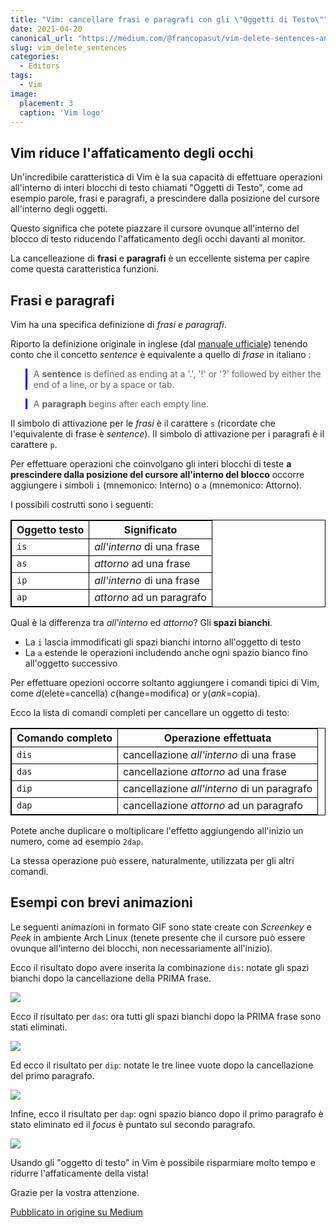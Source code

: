 ```yaml
---
title: "Vim: cancellare frasi e paragrafi con gli \"Oggetti di Testo\""
date: 2021-04-20
canonical_url: "https://medium.com/@francopasut/vim-delete-sentences-and-paragraphs-via-text-objects-21d55a883e7b"
slug: vim_delete_sentences
categories:
  - Editors
tags:
  - Vim
image:
  placement: 3
  caption: 'Vim logo'
---
```





<style>
table {
    border-collapse: collapse;
}
table, th, td {
   border: 1px solid black;
}
blockquote {
    border-left: solid blue;
    padding-left: 10px;
}
</style>

## Vim riduce l'affaticamento degli occhi

Un'incredibile caratteristica di Vim è la sua capacità di effettuare operazioni all'interno di interi blocchi di testo chiamati "Oggetti di Testo", come ad esempio parole, frasi e paragrafi, a prescindere dalla posizione del cursore all'interno degli oggetti.

Questo significa che potete piazzare il cursore ovunque all'interno del blocco di testo riducendo l'affaticamento degli occhi davanti al monitor.

La cancelleazione di **frasi** e **paragrafi** è un eccellente sistema per capire come questa caratteristica funzioni.

## Frasi e paragrafi 

Vim ha una specifica definizione di *frasi e paragrafi*.

Riporto la definizione originale in inglese (dal  [manuale ufficiale](http://vimdoc.sourceforge.net/htmldoc/motion.html#sentence)) tenendo conto che il concetto *sentence* è equivalente a quello di *frase* in italiano :

> A **sentence** is defined as ending at a \'.', \'!\' or \'?\' followed
> by either the end of a line, or by a space or tab.

> A **paragraph** begins after each empty line.

Il simbolo di attivazione per le *frasi* è il carattere `s` (ricordate che l'equivalente di frase è *sentence*). Il simbolo di attivazione per i paragrafi è il carattere `p`.

Per effettuare operazioni che coinvolgano gli interi blocchi di teste **a prescindere dalla posizione del cursore all'interno del blocco** occorre aggiungere i simboli `i` (mnemonico: Interno) o `a` (mnemonico: Attorno).

I possibili costrutti sono i seguenti:

| Oggetto testo | Significato          |
|---------------|----------------------|
| `is`          | *all'interno* di una frase  |
| `as`          | *attorno* ad una frase  |
| `ip`          | *all'interno* di una frase |
| `ap`          | *attorno* ad un paragrafo |

Qual è la differenza tra *all'interno* ed *attorno*? Gli **spazi bianchi**.

-   La `i` lascia immodificati gli spazi bianchi intorno all'oggetto di testo
-   La `a` estende le operazioni includendo anche ogni spazio bianco fino all'oggetto successivo

Per effettuare opezioni occorre soltanto aggiungere i comandi tipici di Vim, come *d*(elete=cancella) *c*(hange=modifica) or y(*ank*=copia).

Ecco la lista di comandi  completi per cancellare un oggetto di testo:

| Comando completo | Operazione effettuata       |
|------------------|-----------------------------|
| `dis`            | cancellazione *all'interno* di una frase  |
| `das`            | cancellazione *attorno* ad una frase|
| `dip`            | cancellazione *all'interno* di un paragrafo|
| `dap`            | cancellazione *attorno* ad un paragrafo|

Potete anche duplicare  o moltiplicare l'effetto aggiungendo all'inizio un numero, come ad esempio `2dap`.

La stessa operazione può essere, naturalmente, utilizzata per gli altri comandi.

## Esempi con brevi animazioni

Le seguenti animazioni in formato GIF sono state create con *Screenkey* e  *Peek* in ambiente Arch Linux (tenete presente che il cursore può essere ovunque all'interno dei blocchi, non necessariamente all'inizio).

Ecco il risultato dopo avere inserita la combinazione `dis`: notate gli spazi bianchi dopo la cancellazione della PRIMA frase.

![](vim_delete_sentences_1.gif)

Ecco il risultato per `das`: ora tutti gli spazi bianchi dopo la PRIMA frase sono stati eliminati.

![](vim_delete_sentences_2.gif)

Ed ecco il risultato per  `dip`: notate le tre linee vuote dopo la cancellazione del primo paragrafo.

![](vim_delete_sentences_3.gif)

Infine, ecco il risultato per `dap`: ogni spazio bianco dopo il primo paragrafo è stato eliminato ed il *focus* è puntato sul secondo paragrafo.

![](vim_delete_sentences_4.gif)

Usando gli "oggetto di testo" in Vim è possibile risparmiare molto tempo e ridurre l'affaticamente della vista!

Grazie per la vostra attenzione.




[Pubblicato in origine su Medium](https://medium.com/@francopasut/vim-delete-sentences-and-paragraphs-via-text-objects-21d55a883e7b)

